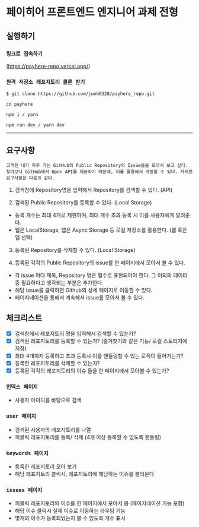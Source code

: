 # 페이히어 프론트엔드 엔지니어 과제 전형

## 실행하기

### `링크로 접속하기`

(https://payhere-repo.vercel.app/)

### `원격 저장소 레포지토리 클론 받기`

```
$ git clone https://github.com/junh0328/payhere_repo.git

cd payhere

npm i / yarn

npm run dev / yarn dev
```

<hr/>

## 요구사항

```
고객은 내가 자주 가는 GitHub의 Public Repository의 Issue들을 모아서 보고 싶다.
찾아보니 GitHub에서 Open API를 제공하기 때문에, 이를 활용해서 개발할 수 있다. 자세한 요구사항은 다음과 같다.
```

1. 검색창에 Repository명을 입력해서 Repository를 검색할 수 있다. (API)

2. 검색된 Public Repository를 등록할 수 있다. (Local Storage)

- 등록 개수는 최대 4개로 제한하며, 최대 개수 초과 등록 시 이를 사용자에게 알려준다.
- 웹은 LocalStorage, 앱은 Async Storage 등 로컬 저장소를 활용한다. (웹 혹은 앱 선택)

3. 등록된 Repository를 삭제할 수 있다. (Local Storage)

4. 등록된 각각의 Public Repository의 issue를 한 페이지에서 모아서 볼 수 있다.

- 각 issue 마다 제목, Repository 명은 필수로 표현되어야 한다. 그 이외의 데이터 중 필요하다고 생각되는 부분은 추가한다.
- 해당 issue를 클릭하면 Github의 상세 페이지로 이동할 수 있다.
- 페이지네이션을 통해서 계속해서 issue를 모아서 볼 수 있다.

## 체크리스트

- [x] 검색창에서 레포지토리 명을 입력해서 검색할 수 있는가?
- [x] 검색된 레포지토리를 등록할 수 있는가? (즐겨찾기와 같은 기능/ 로컬 스토리지에 저장)
- [x] 최대 4개까지 등록하고 초과 등록시 이를 핸들링할 수 있는 로직이 들어가는가?
- [x] 등록한 레포지토리를 삭제할 수 있는가?
- [x] 등록된 각각의 레포지토리의 이슈 들을 한 페이지에서 모아볼 수 있는가?

### `인덱스 페이지`

- 사용자 아이디를 바탕으로 검색

### `user 페이지`

- 검색된 사용자의 레포지토리를 나열
- 퍼블릭 레포지토리를 등록/ 삭제 (4개 이상 등록할 수 없도록 핸들링)

### `keywords 페이지`

- 등록한 레포지토리 모아 보기
- 해당 레포지토리 클릭시, 레포지토리에 해당하는 이슈를 불러온다

### `issues 페이지`

- 퍼블릭 레포지토리의 이슈를 한 페이지에서 모아서 봄 (페이지네이션 기능 포함)
- 해당 이슈 클릭시 실제 이슈로 이동하는 라우팅 기능
- 몇개의 이슈가 등록되었는지 볼 수 있도록 개수 표시
